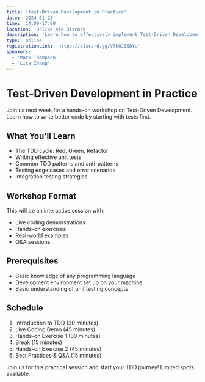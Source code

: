 ```yaml
---
title: 'Test-Driven Development in Practice'
date: '2024-01-25'
time: '14:00-17:00'
location: 'Online via Discord'
description: 'Learn how to effectively implement Test-Driven Development in your daily coding practice. Live coding sessions and hands-on exercises included.'
type: 'online'
registrationLink: 'https://discord.gg/V7hQJZSDYu'
speakers:
  - 'Mark Thompson'
  - 'Lisa Zhang'
---
```


# Test-Driven Development in Practice

Join us next week for a hands-on workshop on Test-Driven Development. Learn how to write better code by starting with tests first.

## What You'll Learn

- The TDD cycle: Red, Green, Refactor
- Writing effective unit tests
- Common TDD patterns and anti-patterns
- Testing edge cases and error scenarios
- Integration testing strategies

## Workshop Format

This will be an interactive session with:
- Live coding demonstrations
- Hands-on exercises
- Real-world examples
- Q&A sessions

## Prerequisites

- Basic knowledge of any programming language
- Development environment set up on your machine
- Basic understanding of unit testing concepts

## Schedule

1. Introduction to TDD (30 minutes)
2. Live Coding Demo (45 minutes)
3. Hands-on Exercise 1 (30 minutes)
4. Break (15 minutes)
5. Hands-on Exercise 2 (45 minutes)
6. Best Practices & Q&A (15 minutes)

Join us for this practical session and start your TDD journey! Limited spots available. 